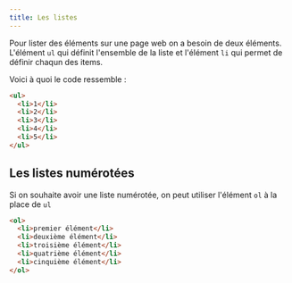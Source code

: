 ```yaml
---
title: Les listes
---
```


Pour lister des éléments sur une page web on a besoin de deux éléments. L'élément
`ul` qui définit l'ensemble de la liste et l'élément `li` qui permet de définir chaqun des items.

Voici à quoi le code ressemble :

```html
<ul>
  <li>1</li>
  <li>2</li>
  <li>3</li>
  <li>4</li>
  <li>5</li>
</ul>
```

## Les listes numérotées

Si on souhaite avoir une liste numérotée, on peut utiliser l'élément `ol` à la place de `ul`

```html
<ol>
  <li>premier élément</li>
  <li>deuxième élément</li>
  <li>troisième élément</li>
  <li>quatrième élément</li>
  <li>cinquième élément</li>
</ol>
```
